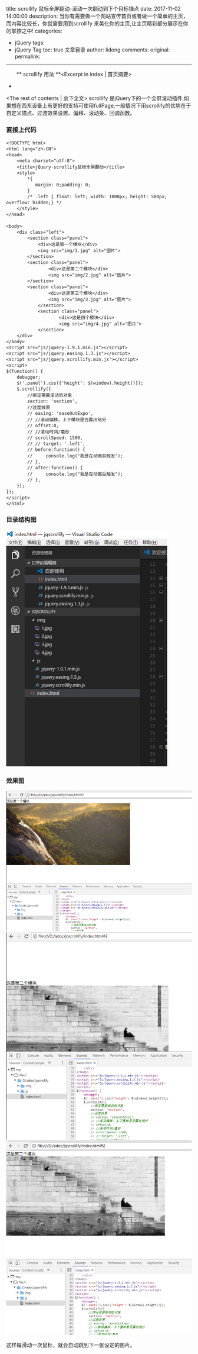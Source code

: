 title: scrollify 鼠标全屏翻动-滚动一次翻动到下个目标锚点
date: 2017-11-02 14:00:00
description: 当你有需要做一个网站宣传首页或者做一个简单的主页，而内容比较长，你就需要用到scrollify 来美化你的主页,让主页精彩部分展示在你的掌控之中!
categories:
- jQuery
tags:
- jQuery Tag
toc: true 文章目录
author: lidong
comments:
original:
permalink:
---
　　** scrollify 用法 **<Excerpt in index | 首页摘要>
+ <!-- more -->
<The rest of contents | 余下全文>
scrollify 是jQuery下的一个全屏滚动插件,如果想在西东设备上有更好的支持可使用fullPage,一般情况下用scrollify的优势在于自定义锚点、过渡效果设置、偏移、滚动条、回调函数。

### 直接上代码 ###
```
<!DOCTYPE html>
<html lang="zh-CN">
<head>
    <meta charset="utf-8">
    <title>jQuery-scrollify鼠标全屏翻动</title>
    <style>
        *{
           margin: 0;padding: 0;
        }
        /* .left { float: left; width: 1000px; height: 500px; overflow: hidden;} */
    </style>
</head>

<body>
    <div class="left">
        <section class="panel">
            <div>这是第一个模块</div>
            <img src="img/1.jpg" alt="图片">
        </section>
        <section class="panel">
                <div>这是第二个模块</div>
                <img src="img/2.jpg" alt="图片">
        </section>
        <section class="panel">
                <div>这是第三个模块</div>
                <img src="img/3.jpg" alt="图片">
            </section>
            <section class="panel">
                    <div>这是四个模块</div>
                    <img src="img/4.jpg" alt="图片">
            </section>
    </div>
</body>
<script src="js/jquery-1.9.1.min.js"></script>
<script src="js/jquery.easing.1.3.js"></script>
<script src="js/jquery.scrollify.min.js"></script>
<script>
$(function() {
    debugger;
	$('.panel').css({'height': $(window).height()});
	$.scrollify({
        //绑定需要滚动的对象
        section: 'section',
        //过度效果
        // easing: 'easeOutExpo', 
        // //滚动偏移，上下模块是否露出部分
        // offset:0,
        // //滚动时间/毫秒
        // scrollSpeed: 1500,
        // // target: '.left',
        // before:function() {
        //     console.log("我是在动画前触发");
        // },
        // after:function() {
        //     console.log("我是在动画后触发");
        // },
	});
});
</script>
</html>

```

### 目录结构图 ###
![效果图](/img/20171102.png)

### 效果图 ###
![效果图](/img/2017110201.png)
![效果图](/img/2017110202.png)
![效果图](/img/2017110203.png)

这样每滑动一次鼠标，就会自动跳到下一张设定的图片。

